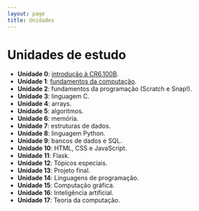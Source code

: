```yaml
---
layout: page
title: Unidades
---
```


# Unidades de estudo
<ul class="fa-ul">
  <li><span class="fa-li fa-regular fa-book-open-reader"></span>
      <div><strong>Unidade 0</strong>: <a href="/unidades/0/">introdução à CR6.100B</a>.</div></li>
  <li><span class="fa-li fa-solid fa-microchip"></span>
      <div><strong>Unidade 1</strong>: <a href="/unidades/1/">fundamentos da computação</a>.</div></li>
  <li><span class="fa-li fa-solid fa-gear-complex-code"></span>
      <div><strong>Unidade 2</strong>: fundamentos da programação (Scratch e
      Snap!).</div></li>
  <li><span class="fa-li fa-solid fa-c"></span>
      <div><strong>Unidade 3</strong>: linguagem C.</div></li>
  <li><span class="fa-li fa-kit fa-array fa-lg"></span>
      <div><strong>Unidade 4</strong>: arrays.</div></li>
  <li><span class="fa-li fa-solid fa-arrow-down-1-9"></span>
      <div><strong>Unidade 5</strong>: algoritmos.</div></li>
  <li><span class="fa-li fa-regular fa-memory"></span>
      <div><strong>Unidade 6</strong>: memória.</div></li>
  <li><span class="fa-li fa-light fa-circle-nodes"></span>
      <div><strong>Unidade 7</strong>: estruturas de dados.</div></li>
  <li><span class="fa-li fa-brands fa-python"></span>
      <div><strong>Unidade 8</strong>: linguagem Python.</div></li>
  <li><span class="fa-li fa-solid fa-database"></span>
      <div><strong>Unidade 9</strong>: bancos de dados e SQL.</div></li>
  <li><span class="fa-li fa-brands fa-square-js"></span>
      <div><strong>Unidade 10</strong>: HTML, CSS e JavaScript.</div></li>
  <li><span class="fa-li fa-kit fa-flask"></span>
      <div><strong>Unidade 11</strong>: Flask.</div></li>
  <li><span class="fa-li fa-solid fa-list-check"></span>
      <div><strong>Unidade 12</strong>: Tópicos especiais.</div></li>
  <li><span class="fa-li fa-regular fa-graduation-cap"></span>
      <div><strong>Unidade 13</strong>: Projeto final.</div></li>
  <li><span class="fa-li fa-light fa-language"></span>
      <div><strong>Unidade 14</strong>: Linguagens de programação.</div></li>
  <li><span class="fa-li fa-regular fa-alien-8bit"></span>
      <div><strong>Unidade 15</strong>: Computação gráfica.</div></li>
  <li><span class="fa-li fa-light fa-user-robot"></span>
      <div><strong>Unidade 16</strong>: Inteligência artificial.</div></li>
  <li><span class="fa-li fa-sharp fa-solid fa-book"></span>
      <div><strong>Unidade 17</strong>: Teoria da computação.</div></li>
</ul>




